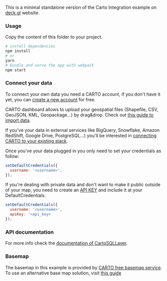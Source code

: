 This is a minimal standalone version of the Carto Integration example
on [deck.gl](http://deck.gl) website.

### Usage

Copy the content of this folder to your project. 

```bash
# install dependencies
npm install
# or
yarn
# bundle and serve the app with webpack
npm start
```

### Connect your data

To connect your own data you need a CARTO account, if you don't have it yet, you can [create a new account](https://carto.com/signup) for free.

CARTO dashboard allows to upload your geospatial files (Shapefile, CSV, GeoJSON, KML, Geopackage...) by drag&drop. Check out [this guide to import data](https://carto.com/help/tutorials/import-data-guide). 

If you've your data in external services like BigQuery, Snowflake, Amazon RedShift, Google Drive, PostgreSQL...) you'll be interested in [connecting CARTO to your existing stack](https://carto.com/connect/).

Once you've your data plugged in you only need to set your credentials as follow:

```js
setDefaultCredentials({
  username: '<username>',
});
```

If you're dealing with private data and don't want to make it public outside of your map, you need to create an [API KEY](https://carto.com/help/getting-started/get-api-key/) and include it at your DefaultCredentials:

```js
setDefaultCredentials({
  username: '<username>',
  apiKey: '<api_key>
});
```

### API documentation

For more info check the [documentation of CartoSQLLayer](../../../docs/api-reference/carto/carto-sql-layer.md).

### Basemap

The basemap in this example is provided by [CARTO free basemap service](https://carto.com/basemaps). To use an alternative base map solution, visit [this guide](https://deck.gl/docs/get-started/using-with-map#using-other-basemap-services-or-your-own)

